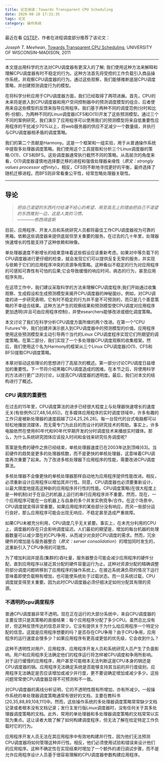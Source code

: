 ```yaml
---
title: 论文阅读：Towards Transparent CPU Scheduling
date: 2020-08-18 17:31:35
tags: 论文
category: 操作系统
---
```


最近在看 [OSTEP](http://pages.cs.wisc.edu/~remzi/OSTEP/)，作者在进程调度部分推荐了该论文：

*Joseph T. Meehean*, [Towards Transparent CPU Scheduling](http://www.cs.wisc.edu/adsl/Publications/meehean-thesis11.pdf), UNIVERSITY OF WISCONSIN–MADISON, 2011  

---

本文提出用科学的方法对CPU调度器有更深入的了解; 我们使用这种方法来解释和理解CPU调度器有时不稳定的行为。这种方法首先将受控的工作负载引入商品操作系统，并观察CPU调度器的行为。通过这些观察，我们能够推断底层CPU调度策略，并创建预测调度行为的模型。

在将科学分析应用于CPU调度器方面，我们已经取得了两项进展。首先，CPU的未来将是嵌入到CPU调度器和用户空间控制器中的预测调度模型的组合，后者使用来自这些模型的反馈来指导应用程序。我们基于两种不同的调度范例(分时和比例-份额)，为两种不同的Linux调度器(CFS和O(1))开发了这些预测模型。通过三个不同的案例研究，我们演示了应用程序可以使用我们的预测模型将来自低重要性应用程序的干扰减少70%以上，将web服务器的供应不足减少一个数量级，并执行与CPU调度器相矛盾的调度策略。

我们的第二个贡献是Harmony。这是一个框架和一组实验，用于从普通操作系统中提取多处理器调度策略。我们使用这个工具提取和分析三个Linux调度器的策略:O(1)、CFS和BFS。这些调度器通常执行截然不同的策略。从高层次的角度来看，O(1)调度器谨慎地选择要迁移的进程和强值处理器亲缘性（*原文：strongly values processor affinity*）。相反，CFS则不断地寻找更好的平衡，最终选择了随机迁移进程。而BFS则非常看重公平性，经常忽略处理器关联性。

---

## 导论

> *把自己渴望的东西托付给漫不经心的希望，用至高无上的理由把自己不渴望的东西推到一边，这是人类的习惯。*   
> ————*修西得底斯*  

目前，应用程序、开发人员和系统研究人员都将最佳工作CPU调度器视为可靠的黑箱。依赖这些调度器来提供底层但至关重要的服务。在过去的几十年里，处理器快速增长的性能支持了这种依赖和映像。

单处理器速度不断增长的结束意味着这些假设应该重新考虑。如果对中等负载下的CPU调度器进行更仔细的检查，就会发现它们可以提供反复无常的服务，并实现与依赖于它们的应用程序冲突的资源争用策略。这种看似不稳定的行为对应用程序的可感知可靠性有可怕的后果;它会导致缓慢的响应时间，病态的行为，甚至应用程序失败。

在这项工作中，我们建议采取科学的方法来理解CPU调度程序;我们开始通过收集观察、生成假设和生成预测模型来揭开CPU调度器的神秘面纱。例如，对CPU调度的进一步研究表明，它有时不稳定的行为并不是不可预测的，而只是几个善意策略的不幸组合结果。这种方法产生的观察结果和预测模型使CPU调度对应用程序更加透明(并且可由应用程序控制)，并使esearchers能够改进或细化调度策略。

本文讨论了我们在科学分析CPU调度方面所做的两个改进。在第一个“CPU Futures”中，我们创建并演示嵌入到CPU调度器中的预测模型的价值。应用程序使用这些预测模型来主动引导两个当代的Linux CPU调度程序实现它们所期望的调度策略。在第二部分，我们实现了一个多处理器CPU调度观察的收集框架。然后，我们使用这个名为Harmony的框架从三个Linux CPU调度器(O(1)、CFS和BFS)提取CPU调度策略。

本章对驱动这些理论的思想进行了高层次的概述。第一部分讨论CPU调度日益增加的重要性。下一节将介绍黑箱CPU调度造成的困难。在本节之后，将使用科学的方法进行更广泛的讨论，以提高CPU调度器的透明度。最后，我们对本文的结构进行了概述。

### CPU 调度的重要性

在过去的15年里，CPU调度算法的进步已经很大程度上与处理器快速增长的速度无关(有些例外[27,48,56,65])。在多媒体应用程序的实时调度领域中，许多有趣的工作只是被新处理器的速度超越了[24,25,26,28]。每一台现代的台式电脑都可以轻松地播放流媒体，而无需专门为此目的而设计的研究技术的帮助。事实上，许多电脑依然在使用80年代和90年代早期开发的分时调度技术来播放实时媒体。那么，为什么系统研究团体应该投入时间和金钱来研究任务调度呢?

答案是免费的硬件之旅已经结束，单核处理器速度已在2003年达到顶峰[63]。当前硬件的趋势是更多的处理器核数，而不是更快的单核处理器，这意味着CPU调度再次重要了起来。为了改进多核处理器下应用程序的性能，需要改进CPU调度算法。

多核处理器不会像更快的单核处理器那样自动地为应用程序提供性能改进。相反，必须重新设计应用程序以增加其并行性。同意，CPU调度器也必须要重新设计，以最大限度地提高这种新的应用程序并行性的性能。CPU调度策略(在很大程度上是一种机制)对于在自己的机器上运行的串行应用程序并不重要。然而，现在，一个应用程序可能在一台机器上与自身的多个并发实例竞争/合作。在这个场景中，CPU调度就变得非常重要。如果应用程序的某些部分没有响应，而另一些部分运行良好，那么应用程序可能会出现无响应、不稳定甚至造成严重故障。

如果CPU未被充分利用，CPU调度几乎无关紧要。事实上，在未充分利用的CPU上，调度器的存在只会影响调度延迟。人们最初的期望是，增加的每台机器的处理器数量可以减少潜在的CPU争用，从而减少对良好CPU调度的需求。然而，冗余硬件的增加是与服务器整合（*原文：server consolidation*）的增加同时发生的，这重新引入了CPU争用的可能性。

为了增加利润并提高(集群的)吞吐量，服务器整合可能会减少应用程序的硬件分配，直到应用程序以接近其分配的硬件容量运行为止。这种对资源分配的精确调整将部分调度问题转移到了应用程序的操作系统上。在接近系统满负荷的情况下运行意味着即使负载稍有增加，也可能使系统处于过载状态。而一旦系统过载，CPU调度就变得至关重要。因为此时CPU调度器必须仔细决定如何分配其有限的资源。

### 不透明的cpu调度程序

普通CPU调度器非常不透明。现在正在运行的大部分系统中，来自CPU调度器的主要反馈只是其策略的直接结果：每个应用程序分配了多少CPU。虽然总比没有好，但这种反馈传达的信息非常少。它没有提供关于为什么给应用程序一个特定分配的信息。这就是应用程序想要的吗？是否存在CPU争用？由于CPU争用，应用程序的运行速度会慢多少？如果应用程序有更高或更低的优先级，它会收到什么？

这种不透明性对用户、应用程序、应用程序开发人员和系统研究人员产生了负面影响。用户和应用程序无法确定他们的程序运行将怎样被CPU调度和争用所影响。对于运行缓慢的应用程序，用户甚至可能根本无法判断这是CPU本身的锅还是CPU调度器的锅。应用程序无法确定系统是否能够支持其当前的并行度级别，应用程序无法确定是否应该增加或减少并行度，更不要说确定增加或减少多少。这些问题常常使CPU调度器显得不可预测和不一致。

对CPU调度器的离线分析证明，它的不透明性既有所增加，亦有所减少。一般操作系统的单处理器调度策略通常有很好的文档，主要在教科书[20,35,88,89,108,111]中。然而，这些操作系统的多处理器调度策略常常缺少文档记录或者根本没有文档记录；发行主发行版Linux调度器时，没有任何关于其多处理器调度策略的文档。此外，常用的单处理器和多处理器调度策略的文档常常以实现为重点。这让读者大致了解了如何构建调度程序，但无法了解在给定特定工作负载时它的行为。

应用程序开发人员无法在其应用程序中有效地构建并行性，因为他们无法预测CPU调度器将如何管理这种并行性。相反，他们必须使用试验和错误来设计他们的应用程序。这种不确定性在实现结束时增加了一个额外的递归调试步骤，而不是允许应用程序设计人员基于很容易理解的CPU调度器参数构建应用程序。

